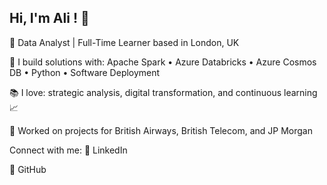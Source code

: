 ## Hi, I'm Ali ! 👋 
🧠 Data Analyst | Full-Time Learner based in London, UK

🔧 I build solutions with: Apache Spark • Azure Databricks • Azure Cosmos DB • Python • Software Deployment

📚 I love: strategic analysis, digital transformation, and continuous learning 📈

🌟 Worked on projects for British Airways, British Telecom, and JP Morgan

Connect with me:
🔗 LinkedIn

🌱 GitHub
